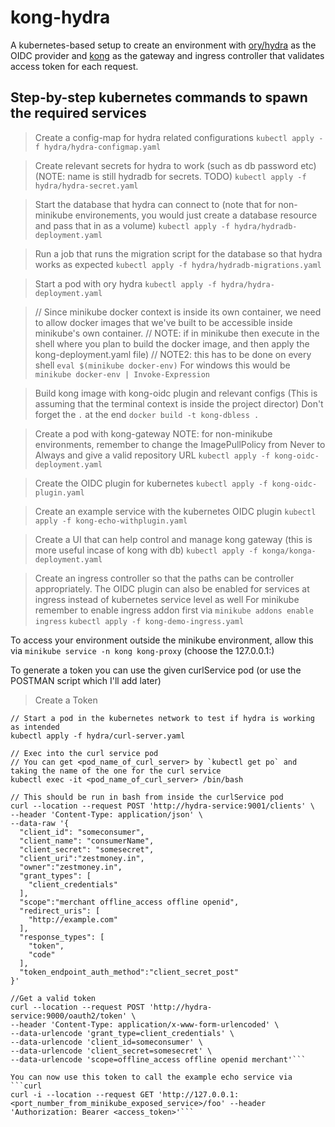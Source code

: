 # kong-hydra
A kubernetes-based setup to create an environment with [ory/hydra](https://github.com/ory/hydra) as the OIDC provider and [kong](https://konghq.com/kong/) as the gateway and ingress controller that validates access token for each request.

## Step-by-step kubernetes commands to spawn the required services

> Create a config-map for hydra related configurations
`kubectl apply -f hydra/hydra-configmap.yaml`

> Create relevant secrets for hydra to work (such as db password etc)
> (NOTE: name is still hydradb for secrets. TODO)
`kubectl apply -f hydra/hydra-secret.yaml`

> Start the database that hydra can connect to (note that for non-minikube environements, you would just create a database resource and pass that in as a volume)
`kubectl apply -f hydra/hydradb-deployment.yaml`

> Run a job that runs the migration script for the database so that hydra works as expected
`kubectl apply -f hydra/hydradb-migrations.yaml`

> Start a pod with ory hydra
`kubectl apply -f hydra/hydra-deployment.yaml`


>// Since minikube docker context is inside its own container, we need to allow docker images that we've built to be accessible inside minikube's own container.
>// NOTE: if in minikube then execute in the shell where you plan to build the docker image, and then apply the kong-deployment.yaml file)
>// NOTE2: this has to be done on every shell
`eval $(minikube docker-env)`
> For windows this would be
`minikube docker-env | Invoke-Expression`

> Build kong image with kong-oidc plugin and relevant configs
> (This is assuming that the terminal context is inside the project director)
> Don't forget the `.` at the end
`docker build -t kong-dbless .`

> Create a pod with kong-gateway
> NOTE: for non-minikube environments, remember to change the ImagePullPolicy from Never to Always and give a valid repository URL
`kubectl apply -f kong-oidc-deployment.yaml`

> Create the OIDC plugin for kubernetes
`kubectl apply -f kong-oidc-plugin.yaml`

> Create an example service with the kubernetes OIDC plugin
`kubectl apply -f kong-echo-withplugin.yaml`

> Create a UI that can help control and manage kong gateway (this is more useful incase of kong with db)
`kubectl apply -f konga/konga-deployment.yaml`

> Create an ingress controller so that the paths can be controller appropriately. The OIDC plugin can also be enabled for services at ingress instead of kubernetes service level as well
> For minikube remember to enable ingress addon first via `minikube addons enable ingress`
`kubectl apply -f kong-demo-ingress.yaml`

To access your environment outside the minikube environment, allow this via
`minikube service -n kong kong-proxy`
(choose the 127.0.0.1:<firstport>)

To generate a token you can use the given curlService pod (or use the POSTMAN script which I'll add later)
> Create a Token
```
// Start a pod in the kubernetes network to test if hydra is working as intended
kubectl apply -f hydra/curl-server.yaml

// Exec into the curl service pod
// You can get <pod_name_of_curl_server> by `kubectl get po` and taking the name of the one for the curl service
kubectl exec -it <pod_name_of_curl_server> /bin/bash

// This should be run in bash from inside the curlService pod
curl --location --request POST 'http://hydra-service:9001/clients' \
--header 'Content-Type: application/json' \
--data-raw '{
  "client_id": "someconsumer",
  "client_name": "consumerName",
  "client_secret": "somesecret",
  "client_uri":"zestmoney.in",
  "owner":"zestmoney.in",
  "grant_types": [
    "client_credentials"
  ],
  "scope":"merchant offline_access offline openid",
  "redirect_uris": [
    "http://example.com"
  ],
  "response_types": [
    "token",
    "code"
  ],
  "token_endpoint_auth_method":"client_secret_post"
}'

//Get a valid token
curl --location --request POST 'http://hydra-service:9000/oauth2/token' \
--header 'Content-Type: application/x-www-form-urlencoded' \
--data-urlencode 'grant_type=client_credentials' \
--data-urlencode 'client_id=someconsumer' \
--data-urlencode 'client_secret=somesecret' \
--data-urlencode 'scope=offline_access offline openid merchant'```

You can now use this token to call the example echo service via
```curl
curl -i --location --request GET 'http://127.0.0.1:<port_number_from_minikube_exposed_service>/foo' --header 'Authorization: Bearer <access_token>'```